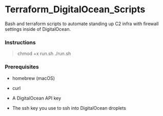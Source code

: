 # Terraform_DigitalOcean_Scripts

Bash and terraform scripts to automate standing up C2 infra with firewall settings inside of DigitalOcean.

### Instructions

> chmod +x run.sh
> ./run.sh

### Prerequisites

- homebrew (macOS)

- curl

- A DigitalOcean API key

- The ssh key you use to ssh into DigitalOcean droplets

